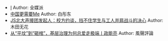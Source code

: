 - [I](http://wechatscope.jmsc.hku.hk:8000/html?fn=gh_043b02f7165a_2018-07-30_2656940253_PsHA7FWIYS.y.tar.gz)
Author: 全媒派
- [中国更需要Me](http://wechatscope.jmsc.hku.hk:8000/html?fn=gh_09150bceaee6_2018-07-30_2247483820_vdGbND7KFu.y.tar.gz)
Author: 白彤东
- [JS北大声援团发起人：校方约谈，挡不住学生与工人并肩战斗的决心](http://wechatscope.jmsc.hku.hk:8000/html?fn=gh_64df6fa3355e_2018-07-30_2652979442_QBZj0teH5o.y.tar.gz)
Author: 木田无花
- [从“平坟”到“砸棺”，基层治理为何总爱走极端丨政能亮](http://wechatscope.jmsc.hku.hk:8000/html?fn=gh_dd44601c2014_2018-07-30_2649779164_8EfLTba4DW.y.tar.gz)
Author: 風聲評論
